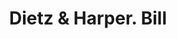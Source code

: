 ---
doi: 10.7916/D8K65W6Q
date_other: '1880'
date_other_textual: 1880-1889
form: printed ephemera
genre:
- Invoices
name:
- Dietz & Harper
object_in_context_url: https://biggert.cul.columbia.edu/items/view/ave_biggert_01344
subject_hierarchical_geographic:
- Zanesville, Ohio, United States
subject_name:
- Dietz & Harper
title: Dietz & Harper. Bill
sort_title: Dietz & Harper. Bill
call_number: ave_biggert_01344
coordinates:
- 39.94611111111111,-82.01222222222222
pid: ave_biggert_01344
identifiers: ave_biggert_01344
thumbnail: https://derivativo-3.library.columbia.edu/iiif/2/ldpd:343175/full/!256,256/0/native.jpg
permalink: "/biggert/ave_biggert_01344/"
layout: iiif-image-page
---